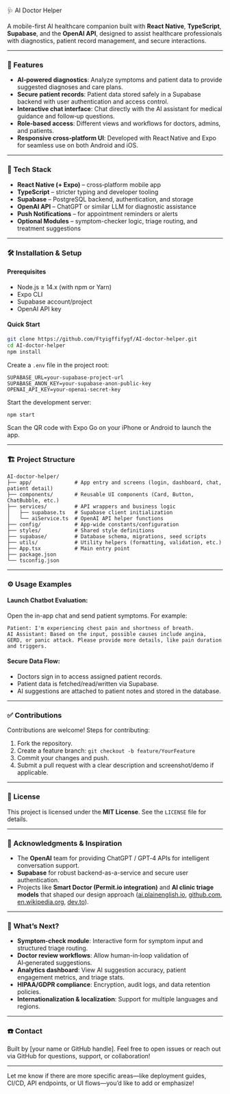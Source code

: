  🩺 AI Doctor Helper

A mobile-first AI healthcare companion built with **React Native**, **TypeScript**, **Supabase**, and the **OpenAI API**, designed to assist healthcare professionals with diagnostics, patient record management, and secure interactions.

---

### 🚀 Features

* **AI‑powered diagnostics**: Analyze symptoms and patient data to provide suggested diagnoses and care plans.
* **Secure patient records**: Patient data stored safely in a Supabase backend with user authentication and access control.
* **Interactive chat interface**: Chat directly with the AI assistant for medical guidance and follow‑up questions.
* **Role-based access**: Different views and workflows for doctors, admins, and patients.
* **Responsive cross‑platform UI**: Developed with React Native and Expo for seamless use on both Android and iOS.

---

### 🧩 Tech Stack

* **React Native (+ Expo)** – cross‑platform mobile app
* **TypeScript** – stricter typing and developer tooling
* **Supabase** – PostgreSQL backend, authentication, and storage
* **OpenAI API** – ChatGPT or similar LLM for diagnostic assistance
* **Push Notifications** – for appointment reminders or alerts
* **Optional Modules** – symptom-checker logic, triage routing, and treatment suggestions

---

### 🛠️ Installation & Setup

#### Prerequisites

* Node.js ≥ 14.x (with npm or Yarn)
* Expo CLI
* Supabase account/project
* OpenAI API key

#### Quick Start

```bash
git clone https://github.com/Ftyigffifygf/AI-doctor-helper.git
cd AI-doctor-helper
npm install
```

Create a `.env` file in the project root:

```env
SUPABASE_URL=your-supabase-project-url
SUPABASE_ANON_KEY=your-supabase-anon-public-key
OPENAI_API_KEY=your-openai-secret-key
```

Start the development server:

```bash
npm start
```

Scan the QR code with Expo Go on your iPhone or Android to launch the app.

---

### 🏗️ Project Structure

```
AI‑doctor‑helper/
├── app/              # App entry and screens (login, dashboard, chat, patient detail)
├── components/       # Reusable UI components (Card, Button, ChatBubble, etc.)
├── services/         # API wrappers and business logic
│   ├── supabase.ts   # Supabase client initialization
│   └── aiService.ts  # OpenAI API helper functions
├── config/           # App-wide constants/configuration
├── styles/           # Shared style definitions
├── supabase/         # Database schema, migrations, seed scripts
├── utils/            # Utility helpers (formatting, validation, etc.)
├── App.tsx           # Main entry point
├── package.json      
└── tsconfig.json     
```

---

### ⚙️ Usage Examples

#### Launch Chatbot Evaluation:

Open the in-app chat and send patient symptoms. For example:

```
Patient: I'm experiencing chest pain and shortness of breath.
AI Assistant: Based on the input, possible causes include angina, GERD, or panic attack. Please provide more details, like pain duration and triggers.
```

#### Secure Data Flow:

* Doctors sign in to access assigned patient records.
* Patient data is fetched/read/written via Supabase.
* AI suggestions are attached to patient notes and stored in the database.

---

### ✅ Contributions

Contributions are welcome! Steps for contributing:

1. Fork the repository.
2. Create a feature branch: `git checkout -b feature/YourFeature`
3. Commit your changes and push.
4. Submit a pull request with a clear description and screenshot/demo if applicable.

---

### 📜 License

This project is licensed under the **MIT License**. See the `LICENSE` file for details.

---

### 🧠 Acknowledgments & Inspiration

* The **OpenAI** team for providing ChatGPT / GPT‑4 APIs for intelligent conversation support.
* **Supabase** for robust backend-as-a-service and secure user authentication.
* Projects like **Smart Doctor (Permit.io integration)** and **AI clinic triage models** that shaped our design approach ([ai.plainenglish.io][1], [github.com][2], [en.wikipedia.org][3], [dev.to][4]).

---

### 🎯 What’s Next?

* **Symptom‑check module**: Interactive form for symptom input and structured triage routing.
* **Doctor review workflows**: Allow human-in‑loop validation of AI‑generated suggestions.
* **Analytics dashboard**: View AI suggestion accuracy, patient engagement metrics, and triage stats.
* **HIPAA/GDPR compliance**: Encryption, audit logs, and data retention policies.
* **Internationalization & localization**: Support for multiple languages and regions.

---

### ☎️ Contact

Built by \[your name or GitHub handle].
Feel free to open issues or reach out via GitHub for questions, support, or collaboration!

---

Let me know if there are more specific areas—like deployment guides, CI/CD, API endpoints, or UI flows—you’d like to add or emphasize!

[1]: https://ai.plainenglish.io/lets-build-ai-router-for-healthcare-triage-system-1f100b19ec2f?utm_source=chatgpt.com "Let's Build AI-Router for Healthcare Triage System | by Aniket Hingane"
[2]: https://github.com/a5okol/ai-medical-doctor?utm_source=chatgpt.com "AI Medical Doctor Telegram Bot - GitHub"
[3]: https://en.wikipedia.org/wiki/Heidi_Health?utm_source=chatgpt.com "Heidi Health"
[4]: https://dev.to/sumankalia/smart-doctor-ai-powered-medical-assistant-with-human-in-the-loop-access-control-using-permitio--1peh?utm_source=chatgpt.com "Smart Doctor: AI-Powered Medical Assistant with Human-in-the ..."
